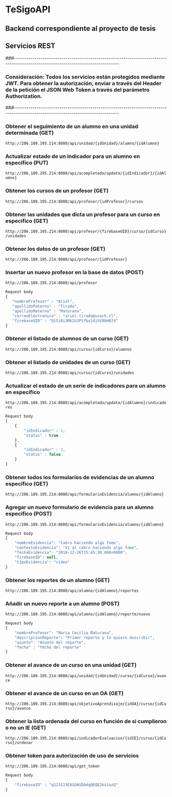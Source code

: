 # TeSigoAPI

## Backend correspondiente al proyecto de tesis

## Servicios REST
###---------------------------------------------------------------------------------------------------------------------------------
### Consideración: Todos los servicios están protegidos mediante JWT. Para obtener la autorización, enviar a través del Header de la petición el JSON Web Token a través del parámetro Authorization.
###---------------------------------------------------------------------------------------------------------------------------------
### Obtener el seguimiento de un alumno en una unidad determinada (GET)
`http://206.189.195.214:8080/api/unidad/{idUnidad}/alumno/{idAlumno}`
### Actualizar estado de un indicador para un alumno en específico (PUT)
`http://206.189.195.214:8080/api/acompletado/update/{idIndicador}/{idAlumno}`
### Obtener los cursos de un profesor (GET)
`http://206.189.195.214:8080/api/profesor/{idProfesor}/cursos`
### Obtener las unidades que dicta un profesor para un curso en específico (GET)
`http://206.189.195.214:8080/api/profesor/{firebaseUID}/curso/{idCurso}/unidades`
### Obtener los datos de un profesor (GET)
`http://206.189.195.214:8080/api/profesor/{idProfesor}`
### Insertar un nuevo profesor en la base de datos (POST)
`http://206.189.195.214:8080/api/profesor`
```javascript
Request body
{
   "nombreProfesor" : "Ariel",
   "apellidoPaterno" : "Tirado",
   "apellidoMaterno" : "Maturana",
   "correoElectronico" : "ariel.tirado@usach.cl",
   "firebaseUID" : "Qt5i8i3Mk2U3P1fbo1djhV8bHB74"
}
```
### Obtener el listado de alumnos de un curso (GET)
`http://206.189.195.214:8080/api/curso/{idCurso}/alumnos`
### Obtener el listado de unidades de un curso (GET)
`http://206.189.195.214:8080/api/curso/{idCurso}/unidades`
### Actualizar el estado de un serie de indicadores para un alumno en específico
`http://206.189.195.214:8080/api/acompletado/update/{idAlumno}/indicadores`
```javascript
Request body
[
    {
        "idIndicador" : 1,
        "status" : true
    },
    {
        "idIndicador" : 2,
        "status" : false
    }
]
```
### Obtener todos los formularios de evidencias de un alumno específico (GET)
`http://206.189.195.214:8080/api/formularioEvidencia/alumno/{idAlumno}`
### Agregar un nuevo formulario de evidencia para un alumno específico (POST)
`http://206.189.195.214:8080/api/formularioEvidencia/alumno/{idAlumno}`
```javascript
Request body
{
    "nombreEvidencia": "Cabro haciendo algo fome",
    "contextoEvidencia": "Vi al cabro haciendo algo fome",
    "fechaEvidencia": "2018-12-26T15:45:30.000+0000",
    "firebaseID": null,
    "tipoEvidencia": "video"
}
```
### Obtener los reportes de un alumno (GET)
`http://206.189.195.214:8080/api/alumno/{idAlumno}/reportes`
### Añadir un nuevo reporte a un alumno (POST)
`http://206.189.195.214:8080/api/alumno/{idAlumno}/reporte/nuevo`
```javascript
Request body
{
	"nombreProfesor": "Maria Cecilia Maturana",
	"descripcionReporte": "Primer reporte y lo quiero describir",
	"asunto": "Asunto del reporte",
	"fecha" : "fecha del reporte"
}
```
### Obtener el avance de un curso en una unidad (GET)
`http://206.189.195.214:8080/api/unidad/{idUnidad}/curso/{idCurso}/avance`
### Obtener el avance de un curso en un OA (GET)
`http://206.189.195.214:8080/api/objetivoAprendizaje/{idOA}/curso/{idCurso}/avance`
### Obtener la lista ordenada del curso en función de si cumplieron o no un IE (GET)
`http://206.189.195.214:8080/api/indicadorEvaluacion/{idIE}/curso/{idCurso}/ordenar`
### Obtener token para autorización de uso de servicios
`http://206.189.195.214:8080/api/get_token`
```javascript
Request body
{
    "firebaseID" : "q123123EASDASDAdqQEQE2bi1azQ" 
}
```